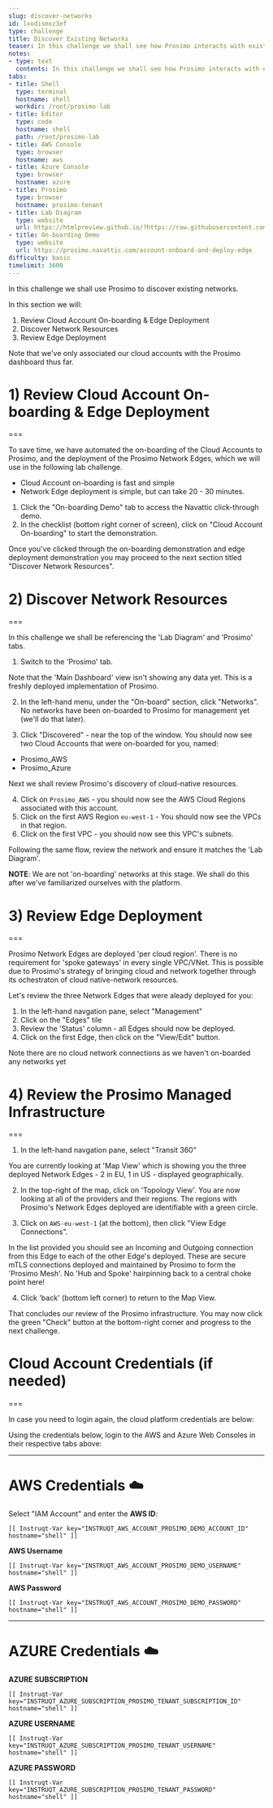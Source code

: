 ```yaml
---
slug: discover-networks
id: lxodismxz3ef
type: challenge
title: Discover Existing Networks
teaser: In this challenge we shall see how Prosimo interacts with existing environments.
notes:
- type: text
  contents: In this challenge we shall see how Prosimo interacts with existing environments.
tabs:
- title: Shell
  type: terminal
  hostname: shell
  workdir: /root/prosimo-lab
- title: Editor
  type: code
  hostname: shell
  path: /root/prosimo-lab
- title: AWS Console
  type: browser
  hostname: aws
- title: Azure Console
  type: browser
  hostname: azure
- title: Prosimo
  type: browser
  hostname: prosimo-tenant
- title: Lab Diagram
  type: website
  url: https://htmlpreview.github.io/?https://raw.githubusercontent.com/prosimo-io/ProsimoLabs/main/tracks/prosimo-lab-observe-and-troubleshoot/assets/images/Prosimo_Lab_Architecture.html
- title: On-boarding Demo
  type: website
  url: https://prosimo.navattic.com/account-onboard-and-deploy-edge
difficulty: basic
timelimit: 3600
---
```


In this challenge we shall use Prosimo to discover existing networks.

In this section we will:
1) Review Cloud Account On-boarding & Edge Deployment
2) Discover Network Resources
3) Review Edge Deployment

Note that we've only associated our cloud accounts with the Prosimo dashboard thus far.


# 1) Review Cloud Account On-boarding & Edge Deployment
===

To save time, we have automated the on-boarding of the Cloud Accounts to Prosimo, and the deployment of the Prosimo Network Edges, which we will use in the following lab challenge.

* Cloud Account on-boarding is fast and simple
* Network Edge deployment is simple, but can take 20 - 30 minutes.

1) Click the "On-boarding Demo" tab to access the Navattic click-through demo.
2) In the checklist (bottom right corner of screen), click on "Cloud Account On-boarding" to start the demonstration.

Once you've clicked through the on-boarding demonstration and edge deployment demonstration you may proceed to the next section titled "Discover Network Resources".


# 2) Discover Network Resources
===

In this challenge we shall be referencing the 'Lab Diagram' and 'Prosimo' tabs.

1) Switch to the 'Prosimo' tab.

Note that the 'Main Dashboard' view isn't showing any data yet. This is a freshly deployed implementation of Prosimo.

2) In the left-hand menu, under the "On-board" section, click "Networks". No networks have been on-boarded to Prosimo for management yet (we'll do that later).

3) Click "Discovered" - near the top of the window. You should now see two Cloud Accounts that were on-boarded for you, named:

* Prosimo_AWS
* Prosimo_Azure

Next we shall review Prosimo's discovery of cloud-native resources.

4) Click on `Prosimo_AWS` - you should now see the AWS Cloud Regions associated with this account.
5) Click on the first AWS Region `eu-west-1` - You should now see the VPCs in that region.
6) Click on the first VPC - you should now see this VPC's subnets.

Following the same flow, review the network and ensure it matches the 'Lab Diagram'.

**NOTE**: We are not 'on-boarding' networks at this stage. We shall do this after we've familiarized ourselves with the platform.


# 3) Review Edge Deployment
===

Prosimo Network Edges are deployed 'per cloud region'. There is no requirement for 'spoke gateways' in every single VPC/VNet. This is possible due to Prosimo's strategy of bringing cloud and network together through its ochestraton of cloud native-network resources.

Let's review the three Network Edges that were aleady deployed for you:
1) In the left-hand navgation pane, select "Management"
2) Click on the "Edges" tile
3) Review the 'Status' column - all Edges should now be deployed.
4) Click on the first Edge, then click on the "View/Edit" button.

Note there are no cloud network connections as we haven't on-boarded any networks yet


# 4) Review the Prosimo Managed Infrastructure
===

1) In the left-hand navgation pane, select "Transit 360"

You are currently looking at 'Map View' which is showing you the three deployed Network Edges - 2 in EU, 1 in US - displayed geographically.

2) In the top-right of the map, click on 'Topology View'. You are now looking at all of the providers and their regions. The regions with Prosimo's Network Edges deployed are identifiable with a green circle.

3) Click on `AWS-eu-west-1` (at the bottom), then click "View Edge Connections".

In the list provided you should see an Incoming and Outgoing connection from this Edge to each of the other Edge's deployed. These are secure mTLS connections deployed and maintained by Prosimo to form the 'Prosimo Mesh'. No 'Hub and Spoke' hairpinning back to a central choke point here!

4) Click 'back' (bottom left corner) to return to the Map View.

That concludes our review of the Prosimo infrastructure. You may now click the green "Check" button at the bottom-right corner and progress to the next challenge.


# Cloud Account Credentials (if needed)
===

In case you need to login again, the cloud platform credentials are below:

Using the credentials below, login to the AWS and Azure Web Consoles in their respective tabs above:

---
# AWS Credentials ☁️

Select "IAM Account" and enter the **AWS ID**:
```
[[ Instruqt-Var key="INSTRUQT_AWS_ACCOUNT_PROSIMO_DEMO_ACCOUNT_ID" hostname="shell" ]]
```

**AWS Username**
```
[[ Instruqt-Var key="INSTRUQT_AWS_ACCOUNT_PROSIMO_DEMO_USERNAME" hostname="shell" ]]
```

**AWS Password**
```
[[ Instruqt-Var key="INSTRUQT_AWS_ACCOUNT_PROSIMO_DEMO_PASSWORD" hostname="shell" ]]
```

---

# AZURE Credentials ☁️

**AZURE SUBSCRIPTION**
```
[[ Instruqt-Var key="INSTRUQT_AZURE_SUBSCRIPTION_PROSIMO_TENANT_SUBSCRIPTION_ID" hostname="shell" ]]
```

**AZURE USERNAME**
```
[[ Instruqt-Var key="INSTRUQT_AZURE_SUBSCRIPTION_PROSIMO_TENANT_USERNAME" hostname="shell" ]]
```

**AZURE PASSWORD**
```
[[ Instruqt-Var key="INSTRUQT_AZURE_SUBSCRIPTION_PROSIMO_TENANT_PASSWORD" hostname="shell" ]]
```


